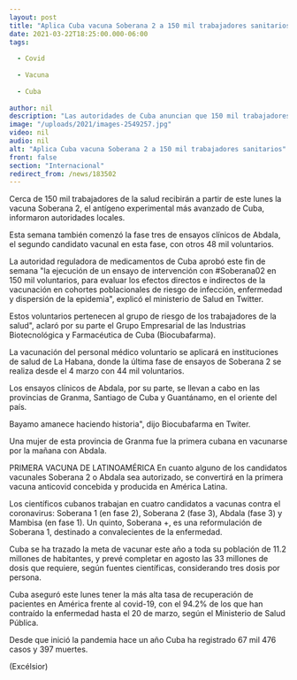```yaml
---
layout: post
title: "Aplica Cuba vacuna Soberana 2 a 150 mil trabajadores sanitarios"
date: 2021-03-22T18:25:00.000-06:00
tags:
  
  - Covid
  
  - Vacuna
  
  - Cuba
  
author: nil
description: "Las autoridades de Cuba anuncian que 150 mil trabajadores de la salud recibirán la vacuna Soberana 2, para evaluar los efectos directos e indirectos del antídoto"
image: "/uploads/2021/images-2549257.jpg"
video: nil
audio: nil
alt: "Aplica Cuba vacuna Soberana 2 a 150 mil trabajadores sanitarios"
front: false
section: "Internacional"
redirect_from: /news/183502
---
```


Cerca de 150 mil trabajadores de la salud recibirán a partir de este lunes la vacuna Soberana 2, el antígeno experimental más avanzado de Cuba, informaron autoridades locales.

Esta semana también comenzó la fase tres de ensayos clínicos de Abdala, el segundo candidato vacunal en esta fase, con otros 48 mil voluntarios.

La autoridad reguladora de medicamentos de Cuba aprobó este fin de semana "la ejecución de un ensayo de intervención con #Soberana02 en 150 mil voluntarios, para evaluar los efectos directos e indirectos de la vacunación en cohortes poblacionales de riesgo de infección, enfermedad y dispersión de la epidemia", explicó el ministerio de Salud en Twitter.

Estos voluntarios pertenecen al grupo de riesgo de los trabajadores de la salud", aclaró por su parte el Grupo Empresarial de las Industrias Biotecnológica y Farmacéutica de Cuba (Biocubafarma).

La vacunación del personal médico voluntario se aplicará en instituciones de salud de La Habana, donde la última fase de ensayos de Soberana 2 se realiza desde el 4 marzo con 44 mil voluntarios.

Los ensayos clínicos de Abdala, por su parte, se llevan a cabo en las provincias de Granma, Santiago de Cuba y Guantánamo, en el oriente del país.

Bayamo amanece haciendo historia", dijo Biocubafarma en Twiter.

Una mujer de esta provincia de Granma fue la primera cubana en vacunarse por la mañana con Abdala.

PRIMERA VACUNA DE LATINOAMÉRICA
En cuanto alguno de los candidatos vacunales Soberana 2 o Abdala sea autorizado, se convertirá en la primera vacuna anticovid concebida y producida en América Latina.

Los científicos cubanos trabajan en cuatro candidatos a vacunas contra el coronavirus: Soberana 1 (en fase 2), Soberana 2 (fase 3), Abdala (fase 3) y Mambisa (en fase 1). Un quinto, Soberana +, es una reformulación de Soberana 1, destinado a convalecientes de la enfermedad.

Cuba se ha trazado la meta de vacunar este año a toda su población de 11.2 millones de habitantes, y prevé completar en agosto las 33 millones de dosis que requiere, según fuentes científicas, considerando tres dosis por persona.

Cuba aseguró este lunes tener la más alta tasa de recuperación de pacientes en América frente al covid-19, con el 94.2% de los que han contraído la enfermedad hasta el 20 de marzo, según el Ministerio de Salud Pública.

Desde que inició la pandemia hace un año Cuba ha registrado 67 mil 476 casos y 397 muertes.

(Excélsior)